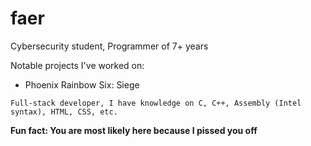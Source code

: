 # faer
Cybersecurity student, Programmer of 7+ years

Notable projects I've worked on:
   - Phoenix Rainbow Six: Siege

```
Full-stack developer, I have knowledge on C, C++, Assembly (Intel syntax), HTML, CSS, etc.
```

**Fun fact: You are most likely here because I pissed you off**
